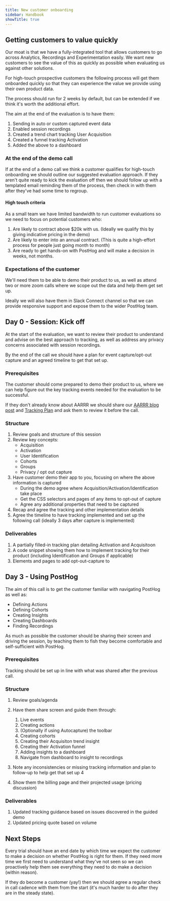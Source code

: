 ```yaml
---
title: New customer onboarding
sidebar: Handbook
showTitle: true
---
```

## Getting customers to value quickly

Our moat is that we have a fully-integrated tool that allows customers to go across Analytics, Recordings and Experimentation easily.  We want new customers to see the value of this as quickly as possible when evaluating us against other solutions.

For high-touch prospective customers the following process will get them onboarded quickly so that they can experience the value we provide using their own product data.

The process should run for 2 weeks by default, but can be extended if we think it's worth the additional effort.

The aim at the end of the evaluation is to have them:
1. Sending in auto or custom captured event data
2. Enabled session recordings
3. Created a trend chart tracking User Acquisition
4. Created a funnel tracking Activation
5. Added the above to a dashboard

### At the end of the demo call

If at the end of a demo call we think a customer qualifies for high-touch onboarding we should outline our suggested evaluation approach.  If they aren't quite ready to kick the evaluation off then we should follow up with a templated email reminding them of the process, then check in with them after they've had some time to regroup.

#### High touch criteria

As a small team we have limited bandwidth to run customer evaluations so we need to focus on potential customers who:
1. Are likely to contract above $20k with us.
   (Ideally we qualify this by giving indicative pricing in the demo)
2. Are likely to enter into an annual contract.
   (This is quite a high-effort process for people just going month to month)
3. Are ready to get hands-on with PostHog and will make a decision in weeks, not months.

### Expectations of the customer

We'll need them to be able to demo their product to us, as well as attend two or more zoom calls where we scope out the data and help them get set up.

Ideally we will also have them in Slack Connect channel so that we can provide responsive support and expose them to the wider PostHog team.

## Day 0 - Session: Kick off

At the start of the evaluation, we want to review their product to understand and advise on the best approach to tracking, as well as address any privacy concerns associated with session recordings.

By the end of the call we should have a plan for event capture/opt-out capture and an agreed timeline to get that set up.

### Prerequisites

The customer should come prepared to demo their product to us, where we can help figure out the key tracking events needed for the evaluation to be successful.

If they don't already know about AARRR we should share our [AARRR blog post](https://posthog.com/blog/aarrr-pirate-funnel) and [Tracking Plan](https://docs.google.com/spreadsheets/d/12uV5aKAhU_wygUQl3YXZU2J_QN_AZi4nPFj-9WIKhlY/edit#gid=0) and ask them to review it before the call.

### Structure

1. Review goals and structure of this session 
2. Review key concepts:
   * Acquisition
   * Activation
   * User Identification
   * Cohorts
   * Groups
   * Privacy / opt out capture
3. Have customer demo their app to you, focusing on where the above information is captured
   * During the demo agree where Acquisition/Activation/Identification take place
   * Get the CSS selectors and pages of any items to opt-out of capture
   * Agree any additional properties that need to be captured
4. Recap and agree the tracking and other implementation details
5. Agree the timeline to have tracking implemented and set up the following call (ideally 3 days after capture is implemented)

### Deliverables

1. A partially filled-in tracking plan detailing Activation and Acquisitoon
2. A code snippet showing them how to implement tracking for their product (including Identification and Groups if applicable)
3. Elements and pages to add opt-out-capture to

## Day 3 - Using PostHog

The aim of this call is to get the customer familiar with navigating PostHog as well as:

* Defining Actions
* Defining Cohorts
* Creating Insights
* Creating Dashboards
* Finding Recordings

As much as possible the customer should be sharing their screen and driving the session, by teaching them to fish they become comfortable and self-sufficient with PostHog.

### Prerequisites

Tracking should be set up in line with what was shared after the previous call.

### Structure

1. Review goals/agenda
2. Have them share screen and guide them through:

   1. Live events
   2. Creating actions
   3. (Optionally if using Autocapture) the toolbar
   4. Creating cohorts
   5. Creating their Acquisiton trend insight
   6. Creating their Activation funnel
   7. Adding insights to a dashboard
   8. Navigate from dashboard to insight to recordings 
3. Note any inconsistencies or missing tracking information and plan to follow-up to help get that set up 4
4. Show them the billing page and their projected usage (pricing discussion)

### Deliverables

1. Updated tracking guidance based on issues discovered in the guided demo
2. Updated pricing quote based on volume

## Next Steps

Every trial should have an end date by which time we expect the customer to make a decision on whether PostHog is right for them.  If they need more time we first need to understand what they've not seen so we can proactively help them see everything they need to do make a decision (within reason).

If they do become a customer (yay!) then we should agree a regular check in call cadence with them from the start (it's much harder to do after they are in the steady state).